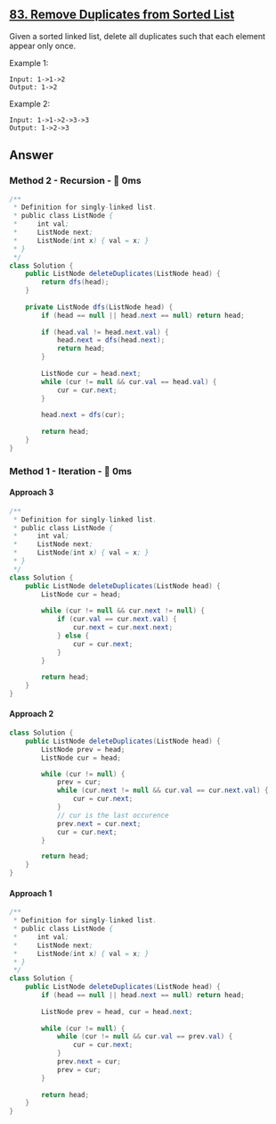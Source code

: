 ## [83. Remove Duplicates from Sorted List](https://leetcode.com/problems/remove-duplicates-from-sorted-list/)

Given a sorted linked list, delete all duplicates such that each element appear only once.

Example 1:
```
Input: 1->1->2
Output: 1->2
```
Example 2:
```
Input: 1->1->2->3->3
Output: 1->2->3
```
## Answer
### Method 2 - Recursion - :rocket: 0ms
```java
/**
 * Definition for singly-linked list.
 * public class ListNode {
 *     int val;
 *     ListNode next;
 *     ListNode(int x) { val = x; }
 * }
 */
class Solution {
    public ListNode deleteDuplicates(ListNode head) {
        return dfs(head);
    }
    
    private ListNode dfs(ListNode head) {
        if (head == null || head.next == null) return head;
        
        if (head.val != head.next.val) {
            head.next = dfs(head.next);
            return head;
        }
        
        ListNode cur = head.next;
        while (cur != null && cur.val == head.val) {
            cur = cur.next;
        }
        
        head.next = dfs(cur);
        
        return head;
    }
}
```
### Method 1 - Iteration - :rocket: 0ms
#### Approach 3
```java
/**
 * Definition for singly-linked list.
 * public class ListNode {
 *     int val;
 *     ListNode next;
 *     ListNode(int x) { val = x; }
 * }
 */
class Solution {
    public ListNode deleteDuplicates(ListNode head) {
        ListNode cur = head;
        
        while (cur != null && cur.next != null) {
            if (cur.val == cur.next.val) {
                cur.next = cur.next.next;
            } else {
                cur = cur.next;
            }
        }
        
        return head;
    }
}
```
#### Approach 2
```java
class Solution {
    public ListNode deleteDuplicates(ListNode head) {
        ListNode prev = head;
        ListNode cur = head;

        while (cur != null) {
            prev = cur;
            while (cur.next != null && cur.val == cur.next.val) {
                cur = cur.next;
            }
            // cur is the last occurence
            prev.next = cur.next;
            cur = cur.next;
        }

        return head;
    }
}
```
#### Approach 1
```java
/**
 * Definition for singly-linked list.
 * public class ListNode {
 *     int val;
 *     ListNode next;
 *     ListNode(int x) { val = x; }
 * }
 */
class Solution {
    public ListNode deleteDuplicates(ListNode head) {
        if (head == null || head.next == null) return head;
        
        ListNode prev = head, cur = head.next;
        
        while (cur != null) {
            while (cur != null && cur.val == prev.val) {
                cur = cur.next;
            }
            prev.next = cur;
            prev = cur;
        }
        
        return head;
    }
}
```
